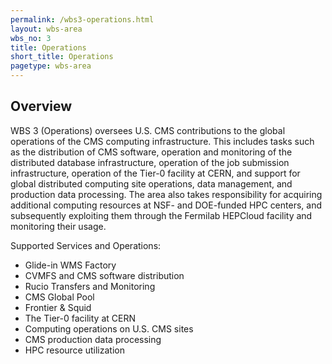 ```yaml
---
permalink: /wbs3-operations.html
layout: wbs-area
wbs_no: 3
title: Operations
short_title: Operations
pagetype: wbs-area
---
```


## Overview
WBS 3 (Operations) oversees U.S. CMS contributions to the global operations of the CMS computing infrastructure.  This includes tasks such as the distribution of CMS software, operation and monitoring of the distributed database infrastructure, operation of the job submission infrastructure, operation of the Tier-0 facility at CERN, and support for global distributed computing site operations, data management, and production data processing.  The area also takes responsibility for acquiring additional computing resources at NSF- and DOE-funded HPC centers, and subsequently exploiting them through the Fermilab HEPCloud facility and monitoring their usage.



Supported Services and Operations:
   - Glide-in WMS Factory
   - CVMFS and CMS software distribution
   - Rucio Transfers and Monitoring
   - CMS Global Pool
   - Frontier & Squid
   - The Tier-0 facility at CERN
   - Computing operations on U.S. CMS sites
   - CMS production data processing
   - HPC resource utilization
